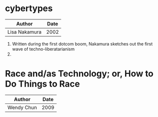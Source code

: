 # cybertypes

|Author | Date |
|:---:|:---:|
Lisa Nakamura | 2002 |


1. Written during the first dotcom boom, Nakamura sketches out the first wave of techno-liberatarianism
2. 



# Race and/as Technology; or, How to Do Things to Race

|Author | Date |
|:---:|:---:|
Wendy Chun | 2009
